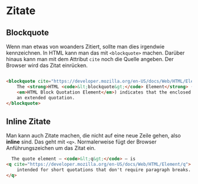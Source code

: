# Zitate

<show-structure depth="2" />

## Blockquote

Wenn man etwas von woanders Zitiert, sollte man dies irgendwie kennzeichnen. In HTML kann man das mit `<blockquote>` machen. Darüber hinaus kann
man mit dem Attribut `cite` noch die Quelle angeben. Der Browser wird das Zitat einrücken.

```HTML

<blockquote cite="https://developer.mozilla.org/en-US/docs/Web/HTML/Element/blockquote">
    The <strong>HTML <code>&lt;blockquote&gt;</code> Element</strong> (or
    <em>HTML Block Quotation Element</em>) indicates that the enclosed text is
    an extended quotation.
</blockquote>
```

## Inline Zitate

Man kann auch Zitate machen, die nicht auf eine neue Zeile gehen, also **inline** sind. Das geht mit `<q>`. Normalerweise fügt der Browser
Anführungszeichen um das Zitat ein.

```HTML
  The quote element — <code>&lt;q&gt;</code> — is
<q cite="https://developer.mozilla.org/en-US/docs/Web/HTML/Element/q">
    intended for short quotations that don't require paragraph breaks.
</q>
```

